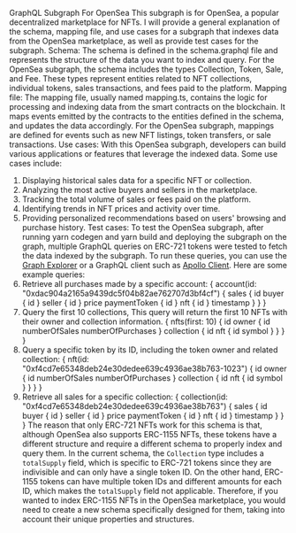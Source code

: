 GraphQL Subgraph For OpenSea
This subgraph is for OpenSea, a popular decentralized marketplace for NFTs. I will provide a
general explanation of the schema, mapping file, and use cases for a subgraph that indexes data
from the OpenSea marketplace, as well as provide test cases for the subgraph.
Schema:
The schema is defined in the schema.graphql file and represents the structure of the data you
want to index and query. For the OpenSea subgraph, the schema includes the types Collection,
Token, Sale, and Fee. These types represent entities related to NFT collections, individual
tokens, sales transactions, and fees paid to the platform.
Mapping file:
The mapping file, usually named mapping.ts, contains the logic for processing and indexing data
from the smart contracts on the blockchain. It maps events emitted by the contracts to the entities
defined in the schema, and updates the data accordingly. For the OpenSea subgraph, mappings
are defined for events such as new NFT listings, token transfers, or sale transactions.
Use cases:
With this OpenSea subgraph, developers can build various applications or features that leverage
the indexed data. Some use cases include:
1. Displaying historical sales data for a specific NFT or collection.
2. Analyzing the most active buyers and sellers in the marketplace.
3. Tracking the total volume of sales or fees paid on the platform.
4. Identifying trends in NFT prices and activity over time.
5. Providing personalized recommendations based on users' browsing and purchase history.
Test cases:
To test the OpenSea subgraph, after running yarn codegen and yarn build and deploying
the subgraph on the graph, multiple GraphQL queries on ERC-721 tokens were tested to fetch
the data indexed by the subgraph. To run these queries, you can use the [Graph
Explorer](https://thegraph.com/explorer/) or a GraphQL client such as [Apollo
Client](https://www.apollographql.com/docs/react/).
Here are some example queries:
1. Retrieve all purchases made by a specific account:
{
account(id: "0xdac904a2165a9439dc5f04b82ae762707d3bf4cf") {
sales {
id
buyer {
id
}
seller {
id
}
price
paymentToken {
id
}
nft {
id
}
timestamp
}
}
}
2. Query the first 10 collections, This query will return the first 10 NFTs with their owner and
collection information.
{
nfts(first: 10) {
id
owner {
id
numberOfSales
numberOfPurchases
}
collection {
id
nft {
id
symbol
}
}
}
}
3. Query a specific token by its ID, including the token owner and related collection:
{
nft(id: "0xf4cd7e65348deb24e30dedee639c4936ae38b763-1023") {
id
owner {
id
numberOfSales
numberOfPurchases
}
collection {
id
nft {
id
symbol
}
}
}
}
4. Retrieve all sales for a specific collection:
{
collection(id: "0xf4cd7e65348deb24e30dedee639c4936ae38b763") {
sales {
id
buyer {
id
}
seller {
id
}
price
paymentToken {
id
}
nft {
id
}
timestamp
}
}
}
The reason that only ERC-721 NFTs work for this schema is that, although OpenSea also
supports ERC-1155 NFTs, these tokens have a different structure and require a different schema
to properly index and query them.
In the current schema, the `Collection` type includes a `totalSupply` field, which is specific to
ERC-721 tokens since they are indivisible and can only have a single token ID. On the other
hand, ERC-1155 tokens can have multiple token IDs and different amounts for each ID, which
makes the `totalSupply` field not applicable.
Therefore, if you wanted to index ERC-1155 NFTs in the OpenSea marketplace, you would need
to create a new schema specifically designed for them, taking into account their unique
properties and structures.
